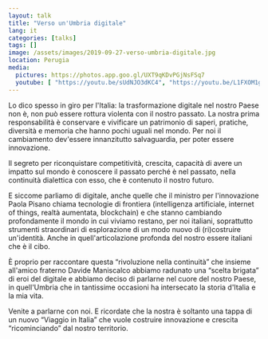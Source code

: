```yaml
---
layout: talk
title: "Verso un'Umbria digitale"
lang: it
categories: [talks]
tags: []
image: /assets/images/2019-09-27-verso-umbria-digitale.jpg
location: Perugia
media:
  pictures: https://photos.app.goo.gl/UXT9qKDvPGjNsFSq7
  youtube: [ "https://youtu.be/sUdNJO3dKC4", "https://youtu.be/L1FXOM1gy3E?t=1015" ]
---
```


Lo dico spesso in giro per l'Italia: la trasformazione digitale nel nostro Paese non è, non può essere rottura violenta con il nostro passato. La nostra prima responsabilità è conservare e vivificare un patrimonio di saperi, pratiche, diversità e memoria che hanno pochi uguali nel mondo. Per noi il cambiamento dev'essere innanzitutto salvaguardia, per poter essere innovazione.

Il segreto per riconquistare competitività, crescita, capacità di avere un impatto sul mondo è conoscere il passato perché è nel passato, nella continuità dialettica con esso, che è contenuto il nostro futuro.

E siccome parliamo di digitale, anche quelle che il ministro per l'innovazione Paola Pisano chiama tecnologie di frontiera (intelligenza artificiale, internet of things, realtà aumentata, blockchain) e che stanno cambiando profondamente il mondo in cui viviamo restano, per noi italiani, soprattutto strumenti straordinari di esplorazione di un modo nuovo di (ri)costruire un'identità. Anche in quell'articolazione profonda del nostro essere italiani che è il cibo.

È proprio per raccontare questa “rivoluzione nella continuità” che insieme all'amico fraterno Davide Maniscalco abbiamo radunato una “scelta brigata” di eroi del digitale e abbiamo deciso di parlarne nel cuore del nostro Paese, in quell'Umbria che in tantissime occasioni ha intersecato la storia d'Italia e la mia vita.

Venite a parlarne con noi. E ricordate che la nostra è soltanto una tappa di un nuovo “Viaggio in Italia” che vuole costruire innovazione e crescita “ricominciando” dal nostro territorio.
